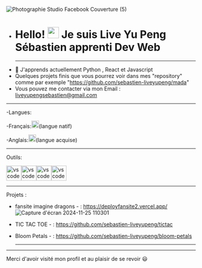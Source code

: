 ![Photographie Studio Facebook Couverture (5)](https://github.com/user-attachments/assets/fca82604-efa2-40a8-b564-67de32b6d914)

- # Hello! <img src="https://raw.githubusercontent.com/MartinHeinz/MartinHeinz/master/wave.gif" width="30px" height="30px" /> Je suis Live Yu Peng Sébastien apprenti Dev Web
  --------------------------------------------------------------------
- 🌱 J'apprends actuellement Python , React et Javascript
- Quelques projets finis que vous pourrez voir dans mes "repository" comme par exemple "https://github.com/sebastien-liveyupeng/mada"
- Vous pouvez me contacter via mon Email : liveyupengsebastien@gmail.com
------------------------------------------------------------------------------------
-Langues:

 -Français:<img src="https://github.com/user-attachments/assets/802b605b-8b4e-44a7-a2b8-374b39883293" alt="flag" width="20">(langue natif)
 
 -Anglais:<img src="https://github.com/user-attachments/assets/e6521ca8-bb60-4cef-99e4-6d053658de83" alt="flag" width="20">(langue acquise)

 ------------------------------------------------------------------------------
 Outils:

<img src="https://github.com/user-attachments/assets/3c96c295-3d1f-4af4-893c-5827c3946b94" alt="vscode" width="40"><img src="https://github.com/user-attachments/assets/c261e4cd-2bf4-43f9-8212-cf2f5ae5d2b4" alt="vscode" width="40"><img src="https://github.com/user-attachments/assets/23b83cfe-ffb8-4a93-9f39-51f3396cd1f0" alt="vscode" width="40"><img src="https://github.com/user-attachments/assets/333f6bcd-8500-44b3-9c78-2b4a1ef8458f" alt="vscode" width="40">





 
---------------------------------------------------------------------------------------------------------------------
Projets :
- fansite imagine dragons - :
  https://deployfansite2.vercel.app/
  ![Capture d'écran 2024-11-25 110301](https://github.com/user-attachments/assets/0058dfaa-941b-48b9-905c-119c57ecd499)

- TIC TAC TOE  - :
  https://github.com/sebastien-liveyupeng/tictac
- Bloom Petals - :
  https://github.com/sebastien-liveyupeng/bloom-petals
  
  ---------------------------------------------------------------------------


-----------------------------------------------------------------------------
Merci d'avoir visité mon profil  et au plaisir de se revoir 😃
<!---
sebastien-liveyupeng/sebastien-liveyupeng is a ✨ special ✨ repository because its `README.md` (this file) appears on your GitHub profile.
You can click the Preview link to take a look at your changes.
--->






